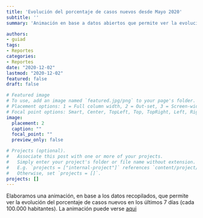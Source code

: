 ```yaml
---
title: 'Evolución del porcentaje de casos nuevos desde Mayo 2020'
subtitle: ''
summary: 'Animación en base a datos abiertos que permite ver la evolución de la cantidad de casos nuevos a lo largo del tiempo.'

authors:
- guiad
tags:
- Reportes
categories:
- Reportes
date: "2020-12-02"
lastmod: "2020-12-02"
featured: false
draft: false

# Featured image
# To use, add an image named `featured.jpg/png` to your page's folder.
# Placement options: 1 = Full column width, 2 = Out-set, 3 = Screen-width
# Focal point options: Smart, Center, TopLeft, Top, TopRight, Left, Right, BottomLeft, Bottom, BottomRight
image:
  placement: 2
  caption: ""
  focal_point: ""
  preview_only: false

# Projects (optional).
#   Associate this post with one or more of your projects.
#   Simply enter your project's folder or file name without extension.
#   E.g. `projects = ["internal-project"]` references `content/project/deep-learning/index.md`.
#   Otherwise, set `projects = []`.
projects: []
---
```


Elaboramos una animación, en base a los datos recopilados, que permite ver la evolución del porcentaje de casos nuevos en los últimos 7 días (cada 100.000 habitantes). La animación puede verse [aqui](/evolucionP7.html)